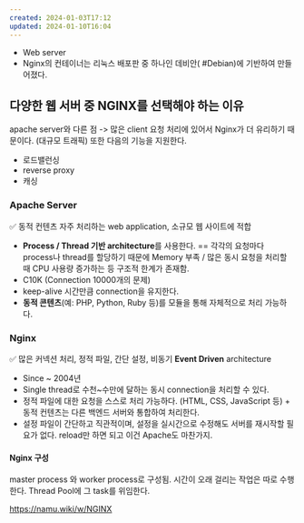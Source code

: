 ```yaml
---
created: 2024-01-03T17:12
updated: 2024-01-10T16:04
---
```

- Web server
- Nginx의 컨테이너는 리눅스 배포판 중 하나인 데비안( #Debian)에 기반하여 만들어졌다.  

## 다양한 웹 서버 중 NGINX를 선택해야 하는 이유
apache server와 다른 점 -> 많은 client 요청 처리에 있어서 Nginx가 더 유리하기 때문이다. (대규모 트래픽)
또한 다음의 기능을 지원한다.
- 로드밸런싱
- reverse proxy
- 캐싱

### Apache Server 
✅ 동적 컨텐츠 자주 처리하는 web application, 소규모 웹 사이트에 적합
- **Process / Thread 기반 architecture**를 사용한다. == 각각의 요청마다 process나 thread를 할당하기 때문에 Memory 부족 / 많은 동시 요청을 처리할 때 CPU 사용량 증가하는 등 구조적 한계가 존재함.
- C10K (Connection 10000개의 문제)
- keep-alive 시간만큼 connection을 유지한다.
- **동적 콘텐츠**(예: PHP, Python, Ruby 등)를 모듈을 통해 자체적으로 처리 가능하다.

### Nginx 
✅ 많은 커넥션 처리, 정적 파일, 간단 설정, 비동기 **Event Driven** architecture
- Since ~ 2004년
- Single thread로 수천~수만에 달하는 동시 connection을 처리할 수 있다.
- 정적 파일에 대한 요청을 스스로 처리 가능하다. (HTML, CSS, JavaScript 등) + 동적 컨텐츠는 다른 백엔드 서버와 통합하여 처리한다.
- 설정 파일이 간단하고 직관적이며, 설정을 실시간으로 수정해도 서버를 재시작할 필요가 없다. reload만 하면 되고 이건 Apache도 마찬가지.

#### Nginx 구성
master process 와 worker process로 구성됨.
시간이 오래 걸리는 작업은 따로 수행한다. Thread Pool에 그 task를 위임한다.

https://namu.wiki/w/NGINX